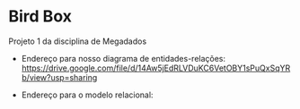 # Bird Box
Projeto 1 da disciplina de Megadados


 - Endereço para nosso diagrama de entidades-relações:
    https://drive.google.com/file/d/14Aw5jEdRLVDuKC6VetOBY1sPuQxSqYRb/view?usp=sharing

 - Endereço para o modelo relacional:
    